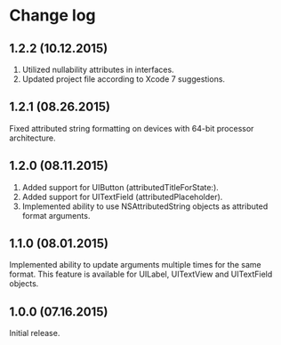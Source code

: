 # Change log
## 1.2.2 (10.12.2015)
1. Utilized nullability attributes in interfaces.
2. Updated project file according to Xcode 7 suggestions.

## 1.2.1 (08.26.2015)
Fixed attributed string formatting on devices with 64-bit processor architecture.

## 1.2.0 (08.11.2015)
1. Added support for UIButton (attributedTitleForState:).
2. Added support for UITextField (attributedPlaceholder).
3. Implemented ability to use NSAttributedString objects as attributed format arguments.

## 1.1.0 (08.01.2015)
Implemented ability to update arguments multiple times for the same format.
This feature is available for UILabel, UITextView and UITextField objects.

## 1.0.0 (07.16.2015)
Initial release.
